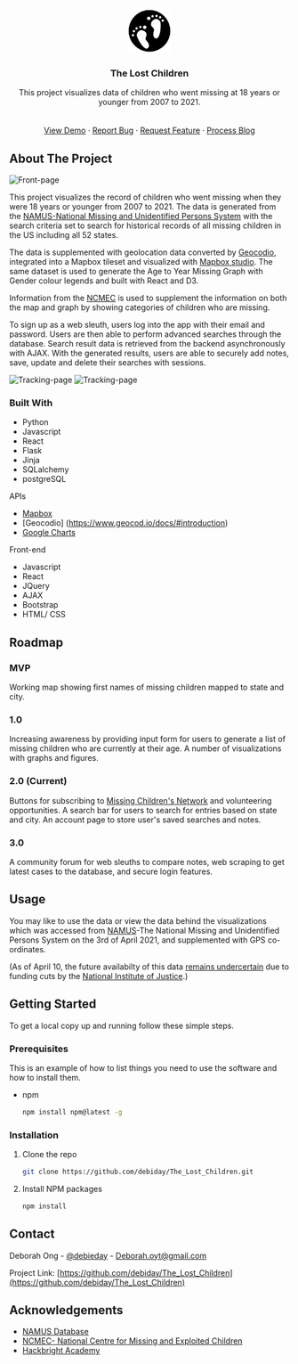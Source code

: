 
<!-- PROJECT LOGO -->
<br />
<p align="center">
  <a href="https://github.com/debiday/The_Lost_Children">
    <img src="static/images/logo1.png" alt="Logo" width="80" height="80">
  </a>

  <h3 align="center">The Lost Children</h3>

  <p align="center">
    This project visualizes data of children who went missing at 18 years or younger from 2007 to 2021.
    <br />
    <br />
    <br />
    <a href="https://github.com/debiday/The_Lost_Children">View Demo</a>
    ·
    <a href="https://github.com/debiday/The_Lost_Children/issues">Report Bug</a>
    ·
    <a href="https://github.com/debiday/The_Lost_Children/issues">Request Feature</a>
    ·
    <a href="https://debiday.wordpress.com">Process Blog</a>
  </p>
</p>

<!-- ABOUT THE PROJECT -->
## About The Project

![Front-page](https://github.com/Debiday/The_Lost_Children/blob/master/static/images/front-page.gif)


This project visualizes the record of children who went missing when they were 18 years or younger from 2007 to 2021. The data is generated from the [NAMUS-National Missing and Unidentified Persons System](https://www.namus.gov/) with the search criteria set to search for historical records of all missing children in the US including all 52 states. 

The data is supplemented with geolocation data converted by [Geocodio](https://www.geocod.io/docs/#introduction), integrated into a Mapbox tileset and visualized with [Mapbox studio](https://docs.mapbox.com/api/overview/). The same dataset is used to generate the Age to Year Missing Graph with Gender colour legends and built with React and D3. 

Information from the [NCMEC](https://www.missingkids.org/footer/media/keyfacts#:~:text=According%20to%20the%20FBI%2C%20in,represents%20reports%20of%20missing%20children.) is used to supplement the information on both the map and graph by showing categories of children who are missing. 

To sign up as a web sleuth, users log into the app with their email and password. Users are then able to perform advanced searches through the database. Search result data is retrieved from the backend asynchronously with AJAX. With the generated results, users are able to securely add notes, save, update and delete their searches with sessions.

![Tracking-page](https://github.com/Debiday/The_Lost_Children/blob/master/static/images/tracking-page.gif)
![Tracking-page](https://github.com/Debiday/The_Lost_Children/blob/master/static/images/account-page.gif)

### Built With

* Python
* Javascript
* React
* Flask
* Jinja
* SQLalchemy
* postgreSQL

APIs
* [Mapbox](https://docs.mapbox.com/api/overview/)
* [Geocodio] (https://www.geocod.io/docs/#introduction)
* [Google Charts](https://developers.google.com/chart/image/docs/making_charts)

Front-end
* Javascript
* React
* JQuery
* AJAX
* Bootstrap
* HTML/ CSS


<!-- ROADMAP -->
## Roadmap
### MVP
Working map showing first names of missing children mapped to state and city. 

### 1.0
Increasing awareness by providing input form for users to generate a list of missing children who are currently at their age. A number of visualizations with graphs and figures.

### 2.0 (Current)
Buttons for subscribing to [Missing Children's Network](https://www.missingchildrensnetwork.ngo/) and volunteering opportunities. A search bar for users to search for entries based on state and city. An account page to store user's saved searches and notes.

### 3.0
A community forum for web sleuths to compare notes, web scraping to get latest cases to the database, and secure login features. 

<!-- USAGE EXAMPLES -->
## Usage

You may like to use the data or view the data behind the visualizations which was accessed from [NAMUS](https://www.namus.gov/)-The National Missing and Unidentified Persons System on the 3rd of April 2021, and supplemented with GPS co-ordinates. 

(As of April 10, the future availabilty of this data [remains undercertain](https://www.kxan.com/investigations/the-future-of-a-national-missing-persons-database-uncertain/) due to funding cuts by the [National Institute of Justice](https://nij.ojp.gov/).)

<!-- GETTING STARTED -->
## Getting Started

To get a local copy up and running follow these simple steps.

### Prerequisites

This is an example of how to list things you need to use the software and how to install them.
* npm
  ```sh
  npm install npm@latest -g
  ```

### Installation

1. Clone the repo
   ```sh
   git clone https://github.com/debiday/The_Lost_Children.git
   ```
2. Install NPM packages
   ```sh
   npm install
   ```

<!-- CONTACT -->
## Contact

Deborah Ong - [@debieday](https://twitter.com/debieday) - Deborah.oyt@gmail.com

Project Link: [https://github.com/debiday/The_Lost_Children](https://github.com/debiday/The_Lost_Children)



<!-- ACKNOWLEDGEMENTS -->
## Acknowledgements

* [NAMUS Database](https://www.namus.gov/)
* [NCMEC- National Centre for Missing and Exploited Children](https://www.missingkids.org/HOME)
* [Hackbright Academy](https://hackbrightacademy.com/)



<!-- MARKDOWN LINKS & IMAGES -->
<!-- https://www.markdownguide.org/basic-syntax/#reference-style-links -->

[linkedin-shield]: https://img.shields.io/badge/-LinkedIn-black.svg?style=for-the-badge&logo=linkedin&colorB=555
[linkedin-url]: https://linkedin.com/in/debiday